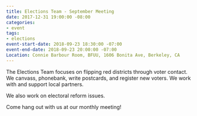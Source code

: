 ```yaml
---
title: Elections Team - September Meeting
date: 2017-12-31 19:00:00 -08:00
categories:
- event
tags:
- elections
event-start-date: 2018-09-23 18:30:00 -07:00
event-end-date: 2018-09-23 20:00:00 -07:00
Location: Connie Barbour Room, BFUU, 1606 Bonita Ave, Berkeley, CA
---
```


The Elections Team focuses on flipping red districts through voter contact. We canvass, phonebank, write postcards, and register new voters. We work with and support local partners.

We also work on electoral reform issues.

Come hang out with us at our monthly meeting!